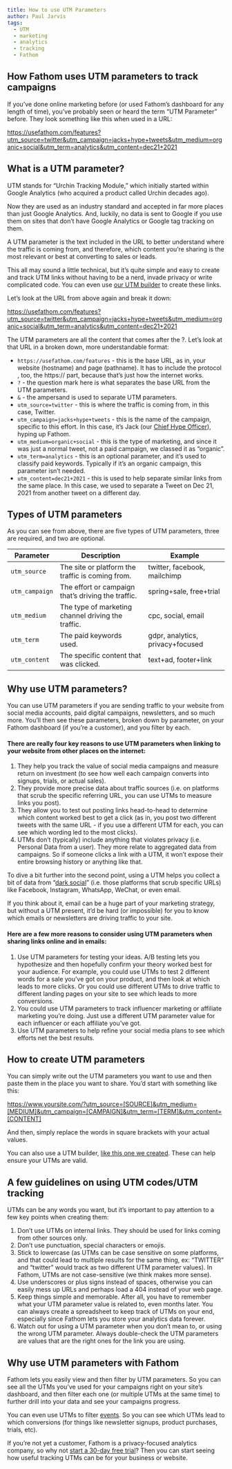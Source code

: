 ```yaml
title: How to use UTM Parameters
author: Paul Jarvis
tags:
  - UTM
  - marketing
  - analytics
  - tracking
  - Fathom
```

How Fathom uses UTM parameters to track campaigns
-------------------------------------------------

If you’ve done online marketing before (or used Fathom’s dashboard for any length of time), you’ve probably seen or heard the term “UTM Parameter” before. They look something like this when used in a URL:

https://usefathom.com/features?utm_source=twitter&utm_campaign=jacks+hype+tweets&utm_medium=organic+social&utm_term=analytics&utm_content=dec21+2021

What is a UTM parameter?
------------------------

UTM stands for “Urchin Tracking Module,” which initially started within Google Analytics (who acquired a product called Urchin decades ago).

Now they are used as an industry standard and accepted in far more places than just Google Analytics. And, luckily, no data is sent to Google if you use them on sites that don’t have Google Analytics or Google tag tracking on them.

A UTM parameter is the text included in the URL to better understand where the traffic is coming from, and therefore, which content you’re sharing is the most relevant or best at converting to sales or leads.

This all may sound a little technical, but it’s quite simple and easy to create and track UTM links without having to be a nerd, invade privacy or write complicated code. You can even use [our UTM builder](https://usefathom.com/utm-builder) to create these links.

Let’s look at the URL from above again and break it down:

https://usefathom.com/features?utm_source=twitter&utm_campaign=jacks+hype+tweets&utm_medium=organic+social&utm_term=analytics&utm_content=dec21+2021

The UTM parameters are all the content that comes after the ?. Let’s look at that URL in a broken down, more understandable format:

*   `https://usefathom.com/features` - this is the base URL, as in, your website (hostname) and page (pathname). It has to include the protocol , too, the https:// part, because that’s just how the internet works.
*   `?` - the question mark here is what separates the base URL from the UTM parameters.
*   `&` - the ampersand is used to separate UTM parameters.
*   `utm_source=twitter` - this is where the traffic is coming from, in this case, Twitter.
*   `utm_campaign=jacks+hype+tweets` - this is the name of the campaign, specific to this effort. In this case, it’s Jack (our [Chief Hype Officer](https://usefathom.com/podcast/hype)), hyping up Fathom.
*   `utm_medium=organic+social` - this is the type of marketing, and since it was just a normal tweet, not a paid campaign, we classed it as “organic”.
*   `utm_term=analytics` - this is an optional parameter, and it’s used to classify paid keywords. Typically if it’s an organic campaign, this parameter isn’t needed.
*   `utm_content=dec21+2021` - this is used to help separate similar links from the same place. In this case, we used to separate a Tweet on Dec 21, 2021 from another tweet on a different day.

Types of UTM parameters
-----------------------

As you can see from above, there are five types of UTM parameters, three are required, and two are optional.

| Parameter       | Description                                   | Example                  |
| --------------- | --------------------------------------------- | ------------------------ |
| `utm_source`    | The site or platform the traffic is coming from. | twitter, facebook, mailchimp |
| `utm_campaign`  | The effort or campaign that’s driving the traffic. | spring+sale, free+trial  |
| `utm_medium`    | The type of marketing channel driving the traffic. | cpc, social, email       |
| `utm_term`      | The paid keywords used.                        | gdpr, analytics, privacy+focused |
| `utm_content`   | The specific content that was clicked.        | text+ad, footer+link     |

Why use UTM parameters?
-----------------------

You can use UTM parameters if you are sending traffic to your website from social media accounts, paid digital campaigns, newsletters, and so much more. You’ll then see these parameters, broken down by parameter, on your Fathom dashboard (if you’re a customer), and you filter by each.

#### There are really four key reasons to use UTM parameters when linking to your website from other places on the internet:

1.  They help you track the value of social media campaigns and measure return on investment (to see how well each campaign converts into signups, trials, or actual sales).
2.  They provide more precise data about traffic sources (i.e. on platforms that scrub the specific referring URL, you can use UTMs to measure links you post).
3.  They allow you to test out posting links head-to-head to determine which content worked best to get a click (as in, you post two different tweets with the same URL - if you use a different UTM for each, you can see which wording led to the most clicks).
4.  UTMs don’t (typically) include anything that violates privacy (i.e. Personal Data from a user). They more relate to aggregated data from campaigns. So if someone clicks a link with a UTM, it won’t expose their entire browsing history or anything like that.

To dive a bit further into the second point, using a UTM helps you collect a bit of data from “[dark social](https://blog.hootsuite.com/dark-social/)” (i.e. those platforms that scrub specific URLs) like Facebook, Instagram, WhatsApp, WeChat, or even email.

If you think about it, email can be a huge part of your marketing strategy, but without a UTM present, it’d be hard (or impossible) for you to know which emails or newsletters are driving traffic to your site.

#### Here are a few more reasons to consider using UTM parameters when sharing links online and in emails:

1.  Use UTM parameters for testing your ideas. A/B testing lets you hypothesize and then hopefully confirm your theory worked best for your audience. For example, you could use UTMs to test 2 different words for a sale you’ve got on your product, and then look at which leads to more clicks. Or you could use different UTMs to drive traffic to different landing pages on your site to see which leads to more conversions.
2.  You could use UTM parameters to track influencer marketing or affiliate marketing you’re doing. Just use a different UTM parameter value for each influencer or each affiliate you’ve got.
3.  Use UTM parameters to help refine your social media plans to see which efforts net the best results.

How to create UTM parameters
----------------------------

You can simply write out the UTM parameters you want to use and then paste them in the place you want to share. You’d start with something like this:

https://www.yoursite.com/?utm_source=[SOURCE]&utm_medium=[MEDIUM]&utm_campaign=[CAMPAIGN]&utm_term=[TERM]&utm_content=[CONTENT]

And then, simply replace the words in square brackets with your actual values.

You can also use a UTM builder, [like this one we created](https://usefathom.com/utm-builder). These can help ensure your UTMs are valid.

A few guidelines on using UTM codes/UTM tracking
------------------------------------------------

UTMs can be any words you want, but it’s important to pay attention to a few key points when creating them:

1.  Don’t use UTMs on internal links. They should be used for links coming from other sources only.
2.  Don’t use punctuation, special characters or emojis.
3.  Stick to lowercase (as UTMs can be case sensitive on some platforms, and that could lead to multiple results for the same thing, ex: “TWITTER” and “twitter” would track as two different UTM parameter values). In Fathom, UTMs are not case-sensitive (we think makes more sense).
4.  Use underscores or plus signs instead of spaces, otherwise you can easily mess up URLs and perhaps load a 404 instead of your web page.
5.  Keep things simple and memorable. After all, you have to remember what your UTM parameter value is related to, even months later. You can always create a spreadsheet to keep track of UTMs on your end, especially since Fathom lets you store your analytics data forever.
6.  Watch out for using a UTM parameter when you don’t mean to, or using the wrong UTM parameter. Always double-check the UTM parameters are values that are the right ones for the link you are using.

Why use UTM parameters with Fathom
----------------------------------

Fathom lets you easily view and then filter by UTM parameters. So you can see all the UTMs you’ve used for your campaigns right on your site’s dashboard, and then filter each one (or multiple UTMs at the same time) to further drill into your data and see your campaigns progress.

You can even use UTMs to filter [events](https://usefathom.com/docs/events/overview). So you can see which UTMs lead to which conversions (for things like newsletter signups, product purchases, trials, etc).

If you’re not yet a customer, Fathom is a privacy-focused analytics company, so why not [start a 30-day free trial](https://app.usefathom.com/register)? Then you can start seeing how useful tracking UTMs can be for your business or website.
